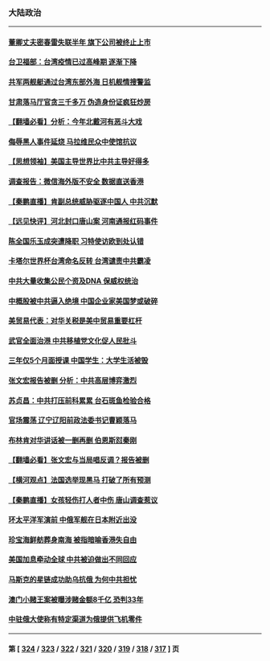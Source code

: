### 大陆政治
---
#### [董卿丈夫密春雷失联半年 旗下公司被终止上市](../../pages/ncid277/n13765607.md) 
#### [台卫福部：台湾疫情已过高峰期 逐渐下降](../../pages/ncid277/n13765605.md) 
#### [共军两舰艇通过台湾东部外海 日机舰情搜警监](../../pages/ncid277/n13765645.md) 
#### [甘肃落马厅官贪三千多万 伪造身份证疯狂炒房](../../pages/ncid277/n13765690.md) 
#### [【翻墙必看】分析：今年北戴河有恶斗大戏](../../pages/ncid277/n13765535.md) 
#### [侮辱黑人事件延烧 马拉维民众中使馆抗议](../../pages/ncid277/n13765553.md) 
#### [【思想领袖】美国主导世界比中共主导好得多](../../pages/ncid277/n13740086.md) 
#### [调查报告：微信海外版不安全 数据直送香港](../../pages/ncid277/n13765533.md) 
#### [【秦鹏直播】肯副总统威胁驱逐中国人 中共沉默](../../pages/ncid277/n13765412.md) 
#### [【远见快评】河北封口唐山案 河南通报红码事件](../../pages/ncid277/n13765401.md) 
#### [陈全国乐玉成突遭降职 习特使访欧到处认错](../../pages/ncid277/n13763579.md) 
#### [卡塔尔世界杯台湾命名反转 台湾谴责中共霸凌](../../pages/ncid277/n13765273.md) 
#### [中共大量收集公民个资及DNA 保威权统治](../../pages/ncid277/n13765246.md) 
#### [中概股被中共逼入绝境 中国企业家美国梦或破碎](../../pages/ncid277/n13765287.md) 
#### [美贸易代表：对华关税是美中贸易重要杠杆](../../pages/ncid277/n13765279.md) 
#### [武官全面治港 中共移植党文化促人民批斗](../../pages/ncid277/n13765259.md) 
#### [三年仅5个月面授课 中国学生：大学生活被毁](../../pages/ncid277/n13765206.md) 
#### [张文宏报告被删 分析：中共高层博弈激烈](../../pages/ncid277/n13764986.md) 
#### [苏贞昌：中共打压前科累累 台石斑鱼检验合格](../../pages/ncid277/n13764841.md) 
#### [官场震荡 辽宁辽阳前政法委书记曹颖落马](../../pages/ncid277/n13764900.md) 
#### [布林肯对华讲话被一删再删 伯恩斯怼秦刚](../../pages/ncid277/n13764796.md) 
#### [【翻墙必看】张文宏与当局唱反调？报告被删](../../pages/ncid277/n13764703.md) 
#### [【横河观点】法国选举现黑马 打破了所有预测](../../pages/ncid277/n13764591.md) 
#### [【秦鹏直播】女孩轻伤打人者中伤 唐山调查惹议](../../pages/ncid277/n13764586.md) 
#### [环太平洋军演前 中俄军舰在日本附近出没](../../pages/ncid277/n13764571.md) 
#### [珍宝海鲜舫葬身南海 被指暗喻香港失自由](../../pages/ncid277/n13764446.md) 
#### [美国加息牵动全球 中共被迫做出不同回应](../../pages/ncid277/n13764465.md) 
#### [马斯克的星链成功助乌抗俄 为何中共担忧](../../pages/ncid277/n13764450.md) 
#### [澳门小赌王案被曝涉赌金额8千亿 恐判33年](../../pages/ncid277/n13764444.md) 
#### [中驻俄大使称有特定渠道为俄提供飞机零件](../../pages/ncid277/n13764456.md) 

---
#### 第 [ [324](./324.md) / [323](./323.md) / [322](./322.md) / [321](./321.md) / [320](./320.md) / [319](./319.md) / [318](./318.md) / [317](./317.md) ] 页
